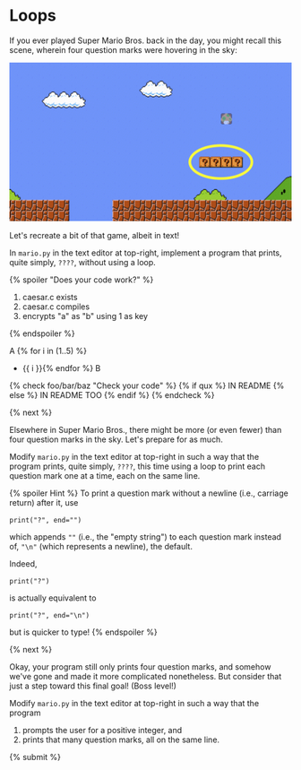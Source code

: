 # Loops

If you ever played Super Mario Bros. back in the day, you might recall this scene, wherein four  question marks were hovering in the sky:

![bricks](bricks.png)

Let's recreate a bit of that game, albeit in text!

In `mario.py` in the text editor at top-right, implement a program that prints, quite simply, `????`, without using a loop.

{% spoiler "Does your code work?" %}

1. caesar.c exists
1. caesar.c compiles
1. encrypts "a" as "b" using 1 as key

{% endspoiler %}

A
{% for i in (1..5) %}
* {{ i }}{% endfor %}
B

{% check foo/bar/baz "Check your code" %}
{% if qux %}
IN README
{% else %}
IN README TOO
{% endif %}
{% endcheck %}

{% next %}

Elsewhere in Super Mario Bros., there might be more (or even fewer) than four question marks in the sky. Let's prepare for as much.

Modify `mario.py` in the text editor at top-right in such a way that the program prints, quite simply, `????`, this time using a loop to print each question mark one at a time, each on the same line.

{% spoiler Hint %}
To print a question mark without a newline (i.e., carriage return) after it, use

```
print("?", end="")
```

which appends `""` (i.e., the "empty string") to each question mark instead of, `"\n"` (which represents a newline), the default.

Indeed,

```
print("?")
```

is actually equivalent to

```
print("?", end="\n")
```

but is quicker to type!
{% endspoiler %}

{% next %}

Okay, your program still only prints four question marks, and somehow we've gone and made it more complicated nonetheless. But consider that just a step toward this final goal! (Boss level!)

Modify `mario.py` in the text editor at top-right in such a way that the program

1. prompts the user for a positive integer, and
2. prints that many question marks, all on the same line.

{% submit %}
